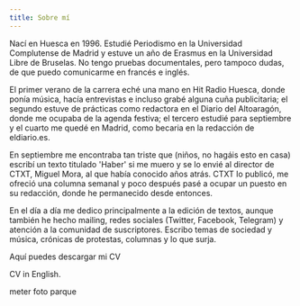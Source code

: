 ```yaml
---
title: Sobre mí
---
```


Nací en Huesca en 1996. Estudié Periodismo en la Universidad Complutense de Madrid y estuve un año de Erasmus en la Universidad Libre de Bruselas. No tengo pruebas documentales, pero tampoco dudas, de que puedo comunicarme en francés e inglés.

El primer verano de la carrera eché una mano en Hit Radio Huesca, donde ponía música, hacía entrevistas e incluso grabé alguna cuña publicitaria; el segundo estuve de prácticas como redactora en el Diario del Altoaragón, donde me ocupaba de la agenda festiva; el tercero estudié para septiembre y el cuarto me quedé en Madrid, como becaria en la redacción de eldiario.es.

En septiembre me encontraba tan triste que (niños, no hagáis esto en casa) escribí un texto titulado 'Haber' si me muero y se lo envié al director de CTXT, Miguel Mora, al que había conocido años atrás. CTXT lo publicó, me ofreció una columna semanal y poco después pasé a ocupar un puesto en su redacción, donde he permanecido desde entonces. 

En el día a día me dedico principalmente a la edición de textos, aunque también he hecho mailing, redes sociales (Twitter, Facebook, Telegram) y atención a la comunidad de suscriptores. Escribo temas de sociedad y música, crónicas de protestas, columnas y lo que surja.  

Aquí puedes descargar mi CV

CV in English.

meter foto parque
